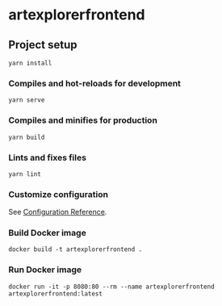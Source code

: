 # artexplorerfrontend

## Project setup
```
yarn install
```

### Compiles and hot-reloads for development
```
yarn serve
```

### Compiles and minifies for production
```
yarn build
```

### Lints and fixes files
```
yarn lint
```

### Customize configuration
See [Configuration Reference](https://cli.vuejs.org/config/).

### Build Docker image

```
docker build -t artexplorerfrontend .
```

### Run Docker image

```
docker run -it -p 8080:80 --rm --name artexplorerfrontend artexplorerfrontend:latest
```